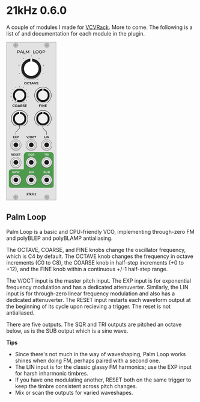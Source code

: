 # 21kHz 0.6.0

A couple of modules I made for [VCVRack](https://vcvrack.com/). More to come. The following is a list of and documentation for each module in the plugin.

<img src="docs/PalmLoop.png" alt="drawing" height="420px"/>

## Palm Loop

Palm Loop is a basic and CPU-friendly VCO, implementing through-zero FM and polyBLEP and polyBLAMP antialiasing.

The OCTAVE, COARSE, and FINE knobs change the oscillator frequency, which is C4 by default. The OCTAVE knob changes the frequency in octave increments (C0 to C8), the COARSE knob in half-step increments (+0 to +12), and the FINE knob within a continuous +/-1 half-step range.

The V/OCT input is the master pitch input. The EXP input is for exponential frequency modulation and has a dedicated attenuverter. Similarly, the LIN input is for through-zero linear frequency modulation and also has a dedicated attenuverter. The RESET input restarts each waveform output at the beginning of its cycle upon recieving a trigger. The reset is not antialiased.

There are five outputs. The SQR and TRI outputs are pitched an octave below, as is the SUB output which is a sine wave.

**Tips**
- Since there's not much in the way of waveshaping, Palm Loop works shines when doing FM, perhaps paired with a second one. 
- The LIN input is for the classic glassy FM harmonics; use the EXP input for harsh inharmonic timbres.
- If you have one modulating another, RESET both on the same trigger to keep the timbre consistent across pitch changes.
- Mix or scan the outputs for varied waveshapes.
